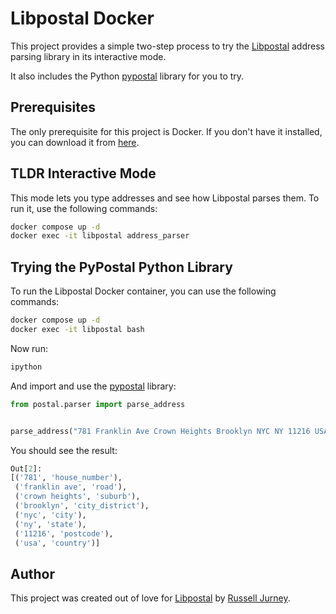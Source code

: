 # Libpostal Docker

This project provides a simple two-step process to try the [Libpostal](https://github.com/openvenues/libpostal) address parsing library in its interactive mode.

It also includes the Python [pypostal](https://github.com/openvenues/pypostal) library for you to try.

## Prerequisites

The only prerequisite for this project is Docker. If you don't have it installed, you can download it from [here](https://www.docker.com/products/docker-desktop).

## TLDR Interactive Mode

This mode lets you type addresses and see how Libpostal parses them. To run it, use the following commands:

```bash
docker compose up -d
docker exec -it libpostal address_parser
```

## Trying the PyPostal Python Library

To run the Libpostal Docker container, you can use the following commands:

```bash
docker compose up -d
docker exec -it libpostal bash
```

Now run:

```bash
ipython
```

And import and use the [pypostal](https://github.com/openvenues/pypostal) library:

```python
from postal.parser import parse_address


parse_address("781 Franklin Ave Crown Heights Brooklyn NYC NY 11216 USA")
```

You should see the result:

```python
Out[2]:
[('781', 'house_number'),
 ('franklin ave', 'road'),
 ('crown heights', 'suburb'),
 ('brooklyn', 'city_district'),
 ('nyc', 'city'),
 ('ny', 'state'),
 ('11216', 'postcode'),
 ('usa', 'country')]
```

## Author

This project was created out of love for [Libpostal](https://github.com/openvenues/libpostal) by [Russell Jurney](https://www.linkedin.com/in/russelljurney/).
